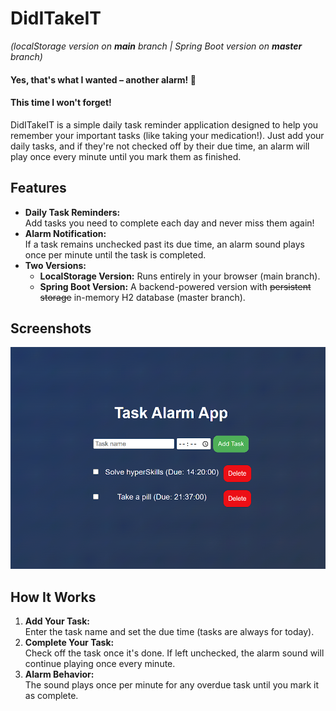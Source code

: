 # DidITakeIT
*(localStorage version on **main** branch | Spring Boot version on **master** branch)*

#### Yes, that's what I wanted – another alarm! 🤣
#### This time I won't forget!

DidITakeIT is a simple daily task reminder application designed to help you remember your important tasks (like taking your medication!). Just add your daily tasks, and if they're not checked off by their due time, an alarm will play once every minute until you mark them as finished.

## Features

- **Daily Task Reminders:**  
  Add tasks you need to complete each day and never miss them again!
- **Alarm Notification:**  
  If a task remains unchecked past its due time, an alarm sound plays once per minute until the task is completed.
- **Two Versions:**
    - **LocalStorage Version:** Runs entirely in your browser (main branch).
    - **Spring Boot Version:** A backend-powered version with ~~persistent storage~~ in-memory H2 database (master branch).

## Screenshots

![img_1.png](img_1.png)

## How It Works

1. **Add Your Task:**  
   Enter the task name and set the due time (tasks are always for today).
2. **Complete Your Task:**  
   Check off the task once it's done. If left unchecked, the alarm sound will continue playing once every minute.
3. **Alarm Behavior:**  
   The sound plays once per minute for any overdue task until you mark it as complete.

